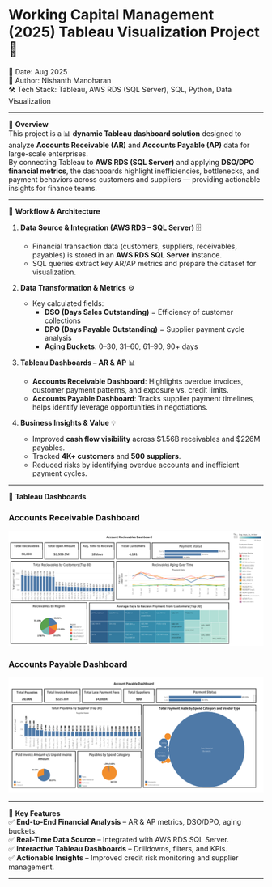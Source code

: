 # Working Capital Management (2025) Tableau Visualization Project 💼
📅 Date: Aug 2025  
👤 Author: Nishanth Manoharan  
🛠️ Tech Stack: Tableau, AWS RDS (SQL Server), SQL, Python, Data Visualization  

---

📌 **Overview**  
This project is a 📊 **dynamic Tableau dashboard solution** designed to analyze **Accounts Receivable (AR)** and **Accounts Payable (AP)** data for large-scale enterprises.  
By connecting Tableau to **AWS RDS (SQL Server)** and applying **DSO/DPO financial metrics**, the dashboards highlight inefficiencies, bottlenecks, and payment behaviors across customers and suppliers — providing actionable insights for finance teams.  

---

🚀 **Workflow & Architecture**  
1. **Data Source & Integration (AWS RDS – SQL Server)** 🗄️  
   - Financial transaction data (customers, suppliers, receivables, payables) is stored in an **AWS RDS SQL Server** instance.  
   - SQL queries extract key AR/AP metrics and prepare the dataset for visualization.  

2. **Data Transformation & Metrics** ⚙️  
   - Key calculated fields:  
     - **DSO (Days Sales Outstanding)** = Efficiency of customer collections  
     - **DPO (Days Payable Outstanding)** = Supplier payment cycle analysis  
     - **Aging Buckets**: 0–30, 31–60, 61–90, 90+ days  

3. **Tableau Dashboards – AR & AP** 📊  
   - **Accounts Receivable Dashboard**: Highlights overdue invoices, customer payment patterns, and exposure vs. credit limits.  
   - **Accounts Payable Dashboard**: Tracks supplier payment timelines, helps identify leverage opportunities in negotiations.  

4. **Business Insights & Value** 💡  
   - Improved **cash flow visibility** across $1.56B receivables and $226M payables.  
   - Tracked **4K+ customers** and **500 suppliers**.  
   - Reduced risks by identifying overdue accounts and inefficient payment cycles.  

---

📸 **Tableau Dashboards**  
### Accounts Receivable Dashboard  
![Accounts Receivable Dashboard](images/ARD.png)  

### Accounts Payable Dashboard  
![Accounts Payable Dashboard](images/APD.png)  

---

🎯 **Key Features**  
✅ **End-to-End Financial Analysis** – AR & AP metrics, DSO/DPO, aging buckets.  
✅ **Real-Time Data Source** – Integrated with AWS RDS SQL Server.  
✅ **Interactive Tableau Dashboards** – Drilldowns, filters, and KPIs.  
✅ **Actionable Insights** – Improved credit risk monitoring and supplier management.  

---
